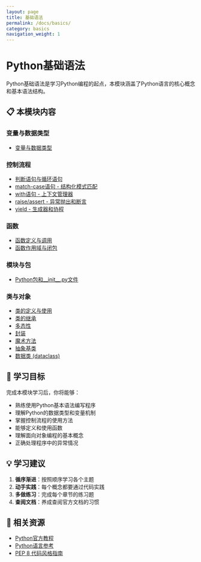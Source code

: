 ```yaml
---
layout: page
title: 基础语法
permalink: /docs/basics/
category: basics
navigation_weight: 1
---
```


# Python基础语法

Python基础语法是学习Python编程的起点，本模块涵盖了Python语言的核心概念和基本语法结构。

## 📋 本模块内容

### 变量与数据类型
- [变量与数据类型](variables/)

### 控制流程
- [判断语句与循环语句](control-flow/)
- [match-case语句 - 结构化模式匹配](match-case.md)
- [with语句 - 上下文管理器](with.md)
- [raise/assert - 异常抛出和断言](raise-assert.md)
- [yield - 生成器和协程](yield.md)

### 函数
- [函数定义与调用](functions/)
- [函数作用域与闭包](function-scope/)

### 模块与包
- [Python包和__init__.py文件](packages/)


### 类与对象

- [类的定义与使用](class-definition/)
- [类的继承](class-inheritance/)
- [多态性](polymorphism/)
- [封装](encapsulation/)
- [魔术方法](magic-methods/)
- [抽象基类](abstract-classes/)
- [数据类 (dataclass)](dataclasses/)




## 🎯 学习目标

完成本模块学习后，你将能够：

- 熟练使用Python基本语法编写程序
- 理解Python的数据类型和变量机制
- 掌握控制流程的使用方法
- 能够定义和使用函数
- 理解面向对象编程的基本概念
- 正确处理程序中的异常情况

## 💡 学习建议

1. **循序渐进**：按照顺序学习各个主题
2. **动手实践**：每个概念都要通过代码实践
3. **多做练习**：完成每个章节的练习题
4. **查阅文档**：养成查阅官方文档的习惯

## 🔗 相关资源

- [Python官方教程](https://docs.python.org/3/tutorial/)
- [Python语言参考](https://docs.python.org/3/reference/)
- [PEP 8 代码风格指南](https://www.python.org/dev/peps/pep-0008/)